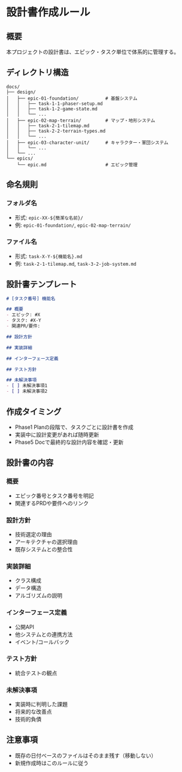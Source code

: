 # 設計書作成ルール

## 概要
本プロジェクトの設計書は、エピック・タスク単位で体系的に管理する。

## ディレクトリ構造

```
docs/
├── design/
│   ├── epic-01-foundation/          # 基盤システム
│   │   ├── task-1-1-phaser-setup.md
│   │   ├── task-1-2-game-state.md
│   │   └── ...
│   ├── epic-02-map-terrain/         # マップ・地形システム
│   │   ├── task-2-1-tilemap.md
│   │   ├── task-2-2-terrain-types.md
│   │   └── ...
│   ├── epic-03-character-unit/      # キャラクター・軍団システム
│   │   └── ...
│   └── ...
└── epics/
    └── epic.md                      # エピック管理
```

## 命名規則

### フォルダ名
- 形式: `epic-XX-${簡潔な名前}/`
- 例: `epic-01-foundation/`, `epic-02-map-terrain/`

### ファイル名
- 形式: `task-X-Y-${機能名}.md`
- 例: `task-2-1-tilemap.md`, `task-3-2-job-system.md`

## 設計書テンプレート

```markdown
# [タスク番号] 機能名

## 概要
- エピック: #X
- タスク: #X-Y
- 関連PR/要件: 

## 設計方針

## 実装詳細

## インターフェース定義

## テスト方針

## 未解決事項
- [ ] 未解決事項1
- [ ] 未解決事項2
```

## 作成タイミング
- Phase1 Planの段階で、タスクごとに設計書を作成
- 実装中に設計変更があれば随時更新
- Phase5 Docで最終的な設計内容を確認・更新

## 設計書の内容

### 概要
- エピック番号とタスク番号を明記
- 関連するPRDや要件へのリンク

### 設計方針
- 技術選定の理由
- アーキテクチャの選択理由
- 既存システムとの整合性

### 実装詳細
- クラス構成
- データ構造
- アルゴリズムの説明

### インターフェース定義
- 公開API
- 他システムとの連携方法
- イベント/コールバック

### テスト方針
- 統合テストの観点

### 未解決事項
- 実装時に判明した課題
- 将来的な改善点
- 技術的負債

## 注意事項
- 既存の日付ベースのファイルはそのまま残す（移動しない）
- 新規作成時はこのルールに従う